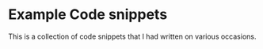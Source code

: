 # Example Code snippets
This is a collection of code snippets that I had written on various occasions.
